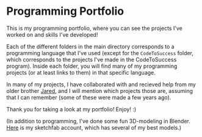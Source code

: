 # Programming Portfolio

This is my programming portfolio, where you can see the projects I've worked on and skills I've developed!

Each of the different folders in the main directory corresponds to a programming language that I've used (except for the `CodeToSuccess` folder, which corresponds to the projects I've made in the CodeToSuccess program). Inside each folder, you will find many of my programming projects (or at least links to them) in that specific language.

In many of my projects, I have collaborated with and recieved help from my older brother [Jared](https://github.com/jaredly), and I will mention which projects those are, assuming that I can remember (some of these were made a few years ago).

Thank you for taking a look at my portfolio! Enjoy! :)

(In addition to programming, I've done some fun 3D-modeling in Blender. [Here](https://sketchfab.com/marktforsyth) is my sketchfab account, which has several of my best models.)
